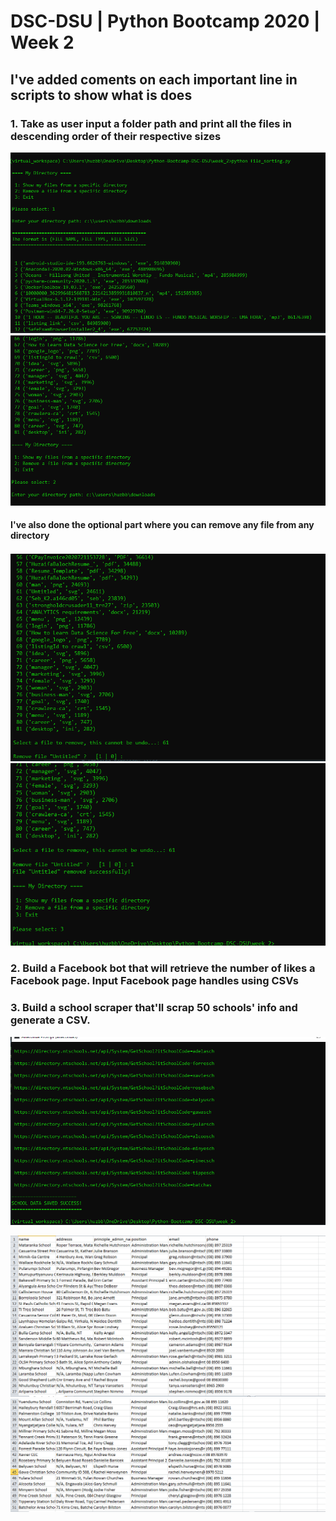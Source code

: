 # DSC-DSU | Python Bootcamp 2020 | Week 2

## I've added coments on each important line in scripts to show what is does

### 1. Take as user input a folder path and print all the files in descending order of their respective sizes


![](images/1a.png)
![](images/1b.png)

#### I've also done the optional part where you can remove any file from any directory

![](images/1c.png)
![](images/1e.png)

    

### 2. Build a Facebook bot that will retrieve the number of likes a Facebook page. Input Facebook page handles using CSVs




### 3. Build a school scraper that'll scrap 50 schools' info and generate a CSV.

![](images/3.png)

![](images/3a.png)
![](images/3b.png)

